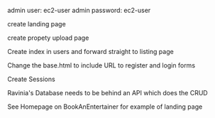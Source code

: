 admin user: ec2-user 
admin password: ec2-user

create landing page

create propety upload page

Create index in users and forward straight to listing page

Change the base.html to include URL to register and login forms

Create Sessions 

Ravinia's Database needs to be behind an API which does the CRUD


See Homepage on BookAnEntertainer for example of landing page 